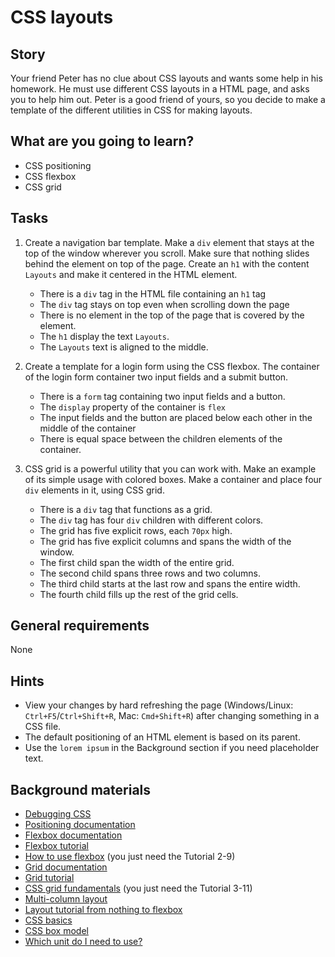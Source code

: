 # CSS layouts

## Story

Your friend Peter has no clue about CSS layouts and wants some help in his homework.
He must use different CSS layouts in a HTML page, and asks you to help him out.
Peter is a good friend of yours, so you decide to make a template of the different utilities in CSS for making layouts.

## What are you going to learn?

- CSS positioning
- CSS flexbox
- CSS grid

## Tasks

1. Create a navigation bar template. Make a `div` element that stays at the top of the window wherever you scroll. Make sure that nothing slides behind the element on top of the page. Create an `h1` with the content `Layouts` and make it centered in the HTML element.
    - There is a `div` tag in the HTML file containing an `h1` tag
    - The `div` tag stays on top even when scrolling down the page
    - There is no element in the top of the page that is covered by the element.
    - The `h1` display the text `Layouts`.
    - The `Layouts` text is aligned to the middle.

2. Create a template for a login form using the CSS flexbox. The container of the login form container two input fields and a submit button.
    - There is a `form` tag containing two input fields and a button.
    - The `display` property of the container is `flex`
    - The input fields and the button are placed below each other in the middle of the container
    - There is equal space between the children elements of the container.

3. CSS grid is a powerful utility that you can work with. Make an example of its simple usage with colored boxes. Make a container and place four `div` elements in it, using CSS grid.
    - There is a `div` tag that functions as a grid.
    - The `div` tag has four `div` children with different colors.
    - The grid has five explicit rows, each `70px` high.
    - The grid has five explicit columns and spans the width of the window.
    - The first child span the width of the entire grid.
    - The second child spans three rows and two columns.
    - The third child starts at the last row and spans the entire width.
    - The fourth child fills up the rest of the grid cells.

## General requirements

None

## Hints

- View your changes by hard refreshing the page (Windows/Linux: `Ctrl+F5`/`Ctrl+Shift+R`, Mac: `Cmd+Shift+R`) after changing something in a CSS file.
- The default positioning of an HTML element is based on its parent.
- Use the `lorem ipsum` in the Background section if you need placeholder text.

## Background materials

- <i class="far fa-exclamation"></i> [Debugging CSS](https://developer.mozilla.org/en-US/docs/Learn/CSS/Building_blocks/Debugging_CSS)
- <i class="far fa-exclamation"></i> [Positioning documentation](https://developer.mozilla.org/en-US/docs/Web/CSS/position)
- <i class="far fa-exclamation"></i> [Flexbox documentation](https://developer.mozilla.org/en-US/docs/Learn/CSS/CSS_layout/Flexbox)
- <i class="far fa-exclamation"></i> [Flexbox tutorial](https://flexbox.io/)
- <i class="far fa-video"></i> [How to use flexbox](https://www.youtube.com/watch?v=Vj7NZ6FiQvo&list=PLu8EoSxDXHP7xj_y6NIAhy0wuCd4uVdid) (you just need the Tutorial 2-9)
- <i class="far fa-exclamation"></i> [Grid documentation](https://developer.mozilla.org/en-US/docs/Learn/CSS/CSS_layout/Grids)
- <i class="far fa-exclamation"></i> [Grid tutorial](https://cssgrid.io/)
- <i class="far fa-video"></i> [CSS grid fundamentals](https://www.youtube.com/watch?v=T-slCsOrLcc&list=PLu8EoSxDXHP5CIFvt9-ze3IngcdAc2xKG) (you just need the Tutorial 3-11)
- <i class="far fa-book-open"></i> [Multi-column layout](https://developer.mozilla.org/en-US/docs/Learn/CSS/CSS_layout/Multiple-column_Layout)
- <i class="far fa-candy-cane"></i> [Layout tutorial from nothing to flexbox](https://learnlayout.com/)
- <i class="far fa-exclamation"></i> [CSS basics](https://developer.mozilla.org/en-US/docs/Learn/Getting_started_with_the_web/CSS_basics)
- <i class="far fa-book-open"></i> [CSS box model](https://developer.mozilla.org/en-US/docs/Learn/CSS/Building_blocks/The_box_model)
- <i class="far fa-book-open"></i> [Which unit do I need to use?](https://www.digitalocean.com/community/tutorials/css-css-units-explained)
